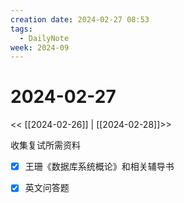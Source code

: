 ```yaml
---
creation date: 2024-02-27 08:53
tags:
  - DailyNote
week: 2024-09
---
```


# 2024-02-27

<< [[2024-02-26]] | [[2024-02-28]]>>

收集复试所需资料
- [x] 王珊《数据库系统概论》和相关辅导书
- [x] 英文问答题

